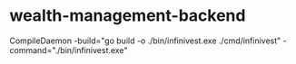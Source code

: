 # wealth-management-backend

CompileDaemon -build="go build -o ./bin/infinivest.exe ./cmd/infinivest" -command="./bin/infinivest.exe"
